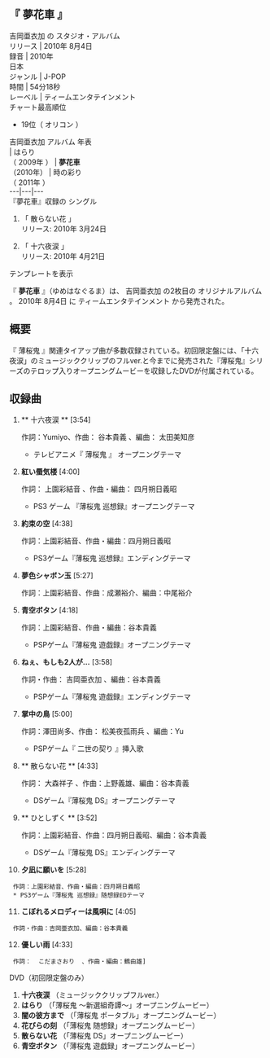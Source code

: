 『  夢花車  』  
---  
吉岡亜衣加  の  スタジオ・アルバム  
リリース  |  2010年  8月4日   
録音  |  2010年   
日本  
ジャンル  |  J-POP   
時間  |  54分18秒   
レーベル  |  ティームエンタテインメント   
チャート最高順位  
  
  * 19位（  オリコン  ） 

  
吉岡亜衣加  アルバム 年表  
|  はらり  
（  2009年  ）  |  **夢花車**   
（2010年）  |  時の彩り    
（  2011年  ）  
---|---|---  
『夢花車』収録の  シングル  
  
  1. 「  散らない花  」    
リリース:  2010年  3月24日

  2. 「  十六夜涙  」    
リリース: 2010年  4月21日

  
テンプレートを表示  
  
『 **夢花車** 』（ゆめはなぐるま）は、  吉岡亜衣加  の2枚目の  オリジナルアルバム  。  2010年  8月4日  に
ティームエンタテインメント  から発売された。

##  概要  

『  薄桜鬼
』関連タイアップ曲が多数収録されている。初回限定盤には、「十六夜涙」のミュージッククリップのフルver.と今までに発売された『薄桜鬼』シリーズのテロップ入りオープニングムービーを収録したDVDが付属されている。

##  収録曲  

  1. ** 十六夜涙  ** [3:54] 

     作詞：Yumiyo、作曲：  谷本貴義  、編曲：  太田美知彦 
     * テレビアニメ『  薄桜鬼  』  オープニングテーマ 
  2. **紅い蜃気楼** [4:00] 

     作詞：  上園彩結音  、作曲・編曲：  四月朔日義昭 
     * PS3  ゲーム  『薄桜鬼 巡想録』オープニングテーマ 
  3. **約束の空** [4:38] 

     作詞：上園彩結音、作曲・編曲：四月朔日義昭 
     * PS3ゲーム『薄桜鬼 巡想録』エンディングテーマ 
  4. **夢色シャボン玉** [5:27] 

     作詞：上園彩結音、作曲：成瀬裕介、編曲：中尾裕介 
  5. **青空ボタン** [4:18] 

     作詞：上園彩結音、作曲・編曲：谷本貴義 
     * PSPゲーム『薄桜鬼 遊戯録』オープニングテーマ 
  6. **ねぇ、もしも2人が…** [3:58] 

     作詞・作曲：  吉岡亜衣加  、編曲：谷本貴義 
     * PSPゲーム『薄桜鬼 遊戯録』エンディングテーマ 
  7. **掌中の鳥** [5:00] 

     作詞：澤田尚多、作曲：  松美夜孤雨兵  、編曲：Yu 
     * PSPゲーム『  二世の契り  』挿入歌 
  8. ** 散らない花  ** [4:33] 

     作詞：  大森祥子  、作曲：上野義雄、編曲：谷本貴義 
     * DSゲーム『薄桜鬼 DS』オープニングテーマ 
  9. ** ひとしずく  ** [3:52] 

     作詞：上園彩結音、作曲：四月朔日義昭、編曲：谷本貴義 
     * DSゲーム『薄桜鬼 DS』エンディングテーマ 
  10. **夕凪に願いを** [5:28] 

     作詞：上園彩結音、作曲・編曲：四月朔日義昭 
     * PS3ゲーム『薄桜鬼 巡想録』随想録EDテーマ 
  11. **こぼれるメロディーは風唄に** [4:05] 

     作詞・作曲：吉岡亜衣加、編曲：谷本貴義 
  12. **優しい雨** [4:33] 

     作詞：  こだまさおり  、作曲・編曲：鶴由雄] 

DVD（初回限定盤のみ）

  1. **十六夜涙** （ミュージッククリップフルver.） 
  2. **はらり** （「薄桜鬼 〜新選組奇譚〜」オープニングムービー） 
  3. **闇の彼方まで** （「薄桜鬼 ポータブル」オープニングムービー） 
  4. **花びらの刻** （「薄桜鬼 随想録」オープニングムービー） 
  5. **散らない花** （「薄桜鬼 DS」オープニングムービー） 
  6. **青空ボタン** （「薄桜鬼 遊戯録」オープニングムービー） 


